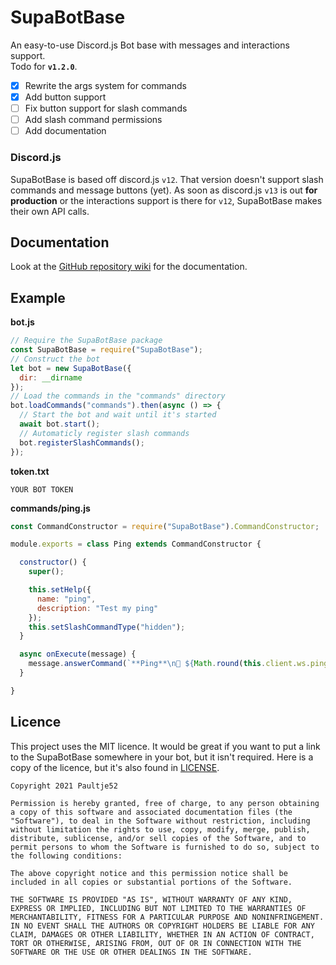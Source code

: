 # SupaBotBase
An easy-to-use Discord.js Bot base with messages and interactions support.<br>
Todo for **`v1.2.0`**.
- [x] Rewrite the args system for commands
- [x] Add button support
- [ ] Fix button support for slash commands
- [ ] Add slash command permissions
- [ ] Add documentation

### **Discord.js**
SupaBotBase is based off discord.js `v12`. That version doesn't support slash commands and message buttons (yet). As soon as discord.js `v13` is out **for production** or the interactions support is there for `v12`, SupaBotBase makes their own API calls.


## Documentation
Look at the [GitHub repository wiki](https://github.com/Paultje52/SupaBotBase/wiki) for the documentation.

## Example
**bot.js**
```js
// Require the SupaBotBase package
const SupaBotBase = require("SupaBotBase");
// Construct the bot
let bot = new SupaBotBase({
  dir: __dirname
});
// Load the commands in the "commands" directory
bot.loadCommands("commands").then(async () => {
  // Start the bot and wait until it's started
  await bot.start();
  // Automaticly register slash commands
  bot.registerSlashCommands();
});
```
**token.txt**
```
YOUR BOT TOKEN
```
**commands/ping.js**
```js
const CommandConstructor = require("SupaBotBase").CommandConstructor;

module.exports = class Ping extends CommandConstructor {

  constructor() {
    super();

    this.setHelp({
      name: "ping",
      description: "Test my ping"
    });
    this.setSlashCommandType("hidden");
  }

  async onExecute(message) {
    message.answerCommand(`**Ping**\n💙 ${Math.round(this.client.ws.ping)}`);
  }

}
```

## Licence
This project uses the MIT licence. It would be great if you want to put a link to the SupaBotBase somewhere in your bot, but it isn't required. Here is a copy of the licence, but it's also found in [LICENSE](LICENSE).
```
Copyright 2021 Paultje52

Permission is hereby granted, free of charge, to any person obtaining a copy of this software and associated documentation files (the "Software"), to deal in the Software without restriction, including without limitation the rights to use, copy, modify, merge, publish, distribute, sublicense, and/or sell copies of the Software, and to permit persons to whom the Software is furnished to do so, subject to the following conditions:

The above copyright notice and this permission notice shall be included in all copies or substantial portions of the Software.

THE SOFTWARE IS PROVIDED "AS IS", WITHOUT WARRANTY OF ANY KIND, EXPRESS OR IMPLIED, INCLUDING BUT NOT LIMITED TO THE WARRANTIES OF MERCHANTABILITY, FITNESS FOR A PARTICULAR PURPOSE AND NONINFRINGEMENT. IN NO EVENT SHALL THE AUTHORS OR COPYRIGHT HOLDERS BE LIABLE FOR ANY CLAIM, DAMAGES OR OTHER LIABILITY, WHETHER IN AN ACTION OF CONTRACT, TORT OR OTHERWISE, ARISING FROM, OUT OF OR IN CONNECTION WITH THE SOFTWARE OR THE USE OR OTHER DEALINGS IN THE SOFTWARE.
```